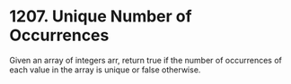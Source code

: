 # 1207. Unique Number of Occurrences

Given an array of integers arr, return true if the number of occurrences of each value in the array is unique or false otherwise.

 
